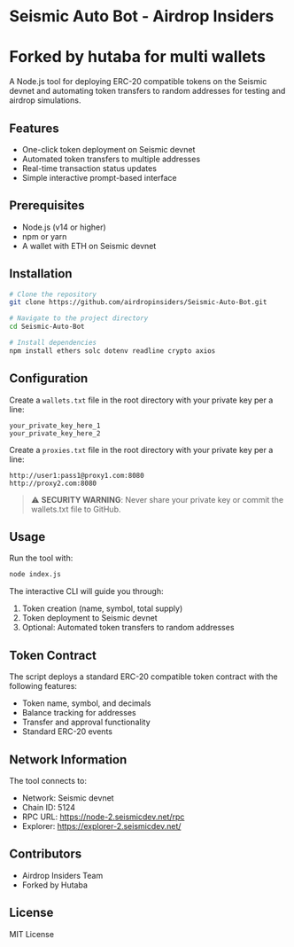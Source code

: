 # Seismic Auto Bot - Airdrop Insiders 
# Forked by hutaba for multi wallets

A Node.js tool for deploying ERC-20 compatible tokens on the Seismic devnet and automating token transfers to random addresses for testing and airdrop simulations.

## Features

- One-click token deployment on Seismic devnet
- Automated token transfers to multiple addresses
- Real-time transaction status updates
- Simple interactive prompt-based interface

## Prerequisites

- Node.js (v14 or higher)
- npm or yarn
- A wallet with ETH on Seismic devnet

## Installation

```bash
# Clone the repository
git clone https://github.com/airdropinsiders/Seismic-Auto-Bot.git

# Navigate to the project directory
cd Seismic-Auto-Bot

# Install dependencies
npm install ethers solc dotenv readline crypto axios
```

## Configuration

Create a `wallets.txt` file in the root directory with your private key per a line:

```
your_private_key_here_1
your_private_key_here_2
```
Create a `proxies.txt` file in the root directory with your private key per a line:
```
http://user1:pass1@proxy1.com:8080
http://proxy2.com:8080
```

> ⚠️ **SECURITY WARNING**: Never share your private key or commit the wallets.txt file to GitHub.

## Usage

Run the tool with:

```bash
node index.js
```

The interactive CLI will guide you through:

1. Token creation (name, symbol, total supply)
2. Token deployment to Seismic devnet
3. Optional: Automated token transfers to random addresses

## Token Contract

The script deploys a standard ERC-20 compatible token contract with the following features:

- Token name, symbol, and decimals
- Balance tracking for addresses
- Transfer and approval functionality
- Standard ERC-20 events

## Network Information

The tool connects to:
- Network: Seismic devnet
- Chain ID: 5124
- RPC URL: https://node-2.seismicdev.net/rpc
- Explorer: https://explorer-2.seismicdev.net/

## Contributors

- Airdrop Insiders Team
- Forked by Hutaba

## License

MIT License
